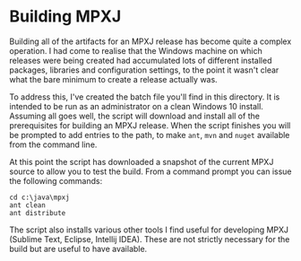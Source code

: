 # Building MPXJ

Building all of the artifacts for an MPXJ release has become quite a complex
operation. I had come to realise that the Windows machine on which releases
were being created had accumulated lots of different installed packages,
libraries and configuration settings, to the point it wasn't clear what the
bare minimum to create a release actually was.

To address this, I've created the batch file you'll find in this directory. It
is intended to be run as an administrator on a clean Windows 10 install.
Assuming all goes well, the script will download and install all of the
prerequisites for building an MPXJ release. When the script finishes you will
be prompted to add entries to the path, to make `ant`, `mvn` and `nuget`
available from the command line.

At this point the script has downloaded a snapshot of the current MPXJ source
to allow you to test the build. From a command prompt you can issue the
following commands:

```
cd c:\java\mpxj
ant clean
ant distribute
```

The script also installs various other tools I find useful for developing MPXJ
(Sublime Text, Eclipse, Intellij IDEA). These are not strictly necessary for the
build but are useful to have available.
